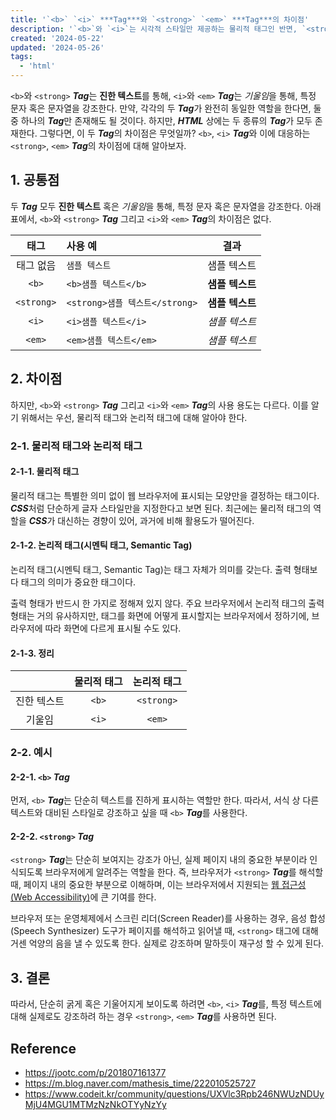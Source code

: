 ```yaml
---
title: '`<b>` `<i>` ***Tag***와 `<strong>` `<em>` ***Tag***의 차이점'
description: '`<b>`와 `<i>`는 시각적 스타일만 제공하는 물리적 태그인 반면, `<strong>`과 `<em>`은 의미를 전달하는 논리적(시멘틱) 태그로 웹 접근성에 중요한 역할을 한다.'
created: '2024-05-22'
updated: '2024-05-26'
tags:
  - 'html'
---
```


<!-- markdownlint-disable MD033 -->

`<b>`와 `<strong>` ***Tag***는 **진한 텍스트**를 통해, `<i>`와 `<em>` ***Tag***는 *기울임*을 통해, 특정 문자 혹은 문자열을 강조한다. 만약, 각각의 두 ***Tag***가 완전히 동일한 역할을 한다면, 둘 중 하나의 ***Tag***만 존재해도 될 것이다. 하지만, ***HTML*** 상에는 두 종류의 ***Tag***가 모두 존재한다. 그렇다면, 이 두 ***Tag***의 차이점은 무엇일까? `<b>`, `<i>` ***Tag***와 이에 대응하는 `<strong>`, `<em>` ***Tag***의 차이점에 대해 알아보자.

## 1. 공통점

두 ***Tag*** 모두 **진한 텍스트** 혹은 *기울임*을 통해, 특정 문자 혹은 문자열을 강조한다. 아래 표에서, `<b>`와 `<strong>` ***Tag*** 그리고 `<i>`와 `<em>` ***Tag***의 차이점은 없다.

태그 | 사용 예 | 결과
:---: | :--- | :---:
태그 없음 | `샘플 텍스트` | 샘플 텍스트
`<b>` | `<b>샘플 텍스트</b>` | <b>샘플 텍스트</b>
`<strong>` | `<strong>샘플 텍스트</strong>` | <strong>샘플 텍스트</strong>
`<i>` | `<i>샘플 텍스트</i>` | <i>샘플 텍스트</i>
`<em>` | `<em>샘플 텍스트</em>` | <em>샘플 텍스트</em>

## 2. 차이점

하지만, `<b>`와 `<strong>` ***Tag*** 그리고 `<i>`와 `<em>` ***Tag***의 사용 용도는 다르다. 이를 알기 위해서는 우선, 물리적 태그와 논리적 태그에 대해 알아야 한다.

### 2-1. 물리적 태그와 논리적 태그

#### 2-1-1. 물리적 태그

물리적 태그는 특별한 의미 없이 웹 브라우저에 표시되는 모양만을 결정하는 태그이다. ***CSS***처럼 단순하게 글자 스타일만을 지정한다고 보면 된다. 최근에는 물리적 태그의 역할을 ***CSS***가 대신하는 경향이 있어, 과거에 비해 활용도가 떨어진다.

#### 2-1-2. 논리적 태그(시멘틱 태그, Semantic Tag)

논리적 태그(시멘틱 태그, Semantic Tag)는 태그 자체가 의미를 갖는다. 출력 형태보다 태그의 의미가 중요한 태그이다.

출력 형태가 반드시 한 가지로 정해져 있지 않다. 주요 브라우저에서 논리적 태그의 출력 형태는 거의 유사하지만, 태그를 화면에 어떻게 표시할지는 브라우저에서 정하기에, 브라우저에 따라 화면에 다르게 표시될 수도 있다.

#### 2-1-3. 정리

<br> | 물리적 태그 | 논리적 태그
:---:|:---:|:---:
진한 텍스트 | `<b>` | `<strong>`
기울임 | `<i>` | `<em>`

### 2-2. 예시

#### 2-2-1. `<b>` ***Tag***

먼저, `<b>` ***Tag***는 단순히 텍스트를 진하게 표시하는 역할만 한다. 따라서, 서식 상 다른 텍스트와 대비된 스타일로 강조하고 싶을 때 `<b>` ***Tag***를 사용한다.

#### 2-2-2. `<strong>` ***Tag***

`<strong>` ***Tag***는 단순히 보여지는 강조가 아닌, 실제 페이지 내의 중요한 부분이라 인식되도록 브라우저에게 알려주는 역할을 한다. 즉, 브라우저가 `<strong>` ***Tag***를 해석할 때, 페이지 내의 중요한 부분으로 이해하며, 이는 브라우저에서 지원되는 <u>웹 접근성(Web Accessibility)</u>에 큰 기여를 한다.

브라우저 또는 운영체제에서 스크린 리더(Screen Reader)를 사용하는 경우, 음성 합성(Speech Synthesizer) 도구가 페이지를 해석하고 읽어낼 때, `<strong>` 태그에 대해 거센 억양의 음을 낼 수 있도록 한다. 실제로 강조하며 말하듯이 재구성 할 수 있게 된다.

## 3. 결론

따라서, 단순히 굵게 혹은 기울어지게 보이도록 하려면 `<b>`, `<i>` ***Tag***를, 특정 텍스트에 대해 실제로도 강조하려 하는 경우 `<strong>`, `<em>` ***Tag***를 사용하면 된다.

## Reference

- <https://jootc.com/p/201807161377>
- <https://m.blog.naver.com/mathesis_time/222010525727>
- <https://www.codeit.kr/community/questions/UXVlc3Rpb246NWUzNDUyMjU4MGU1MTMzNzNkOTYyNzYy>
